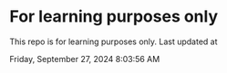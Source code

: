# For learning purposes only
This repo is for learning purposes only.
Last updated at

Friday, September 27, 2024 8:03:56 AM

